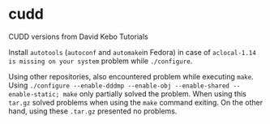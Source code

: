# cudd
CUDD versions from  David Kebo Tutorials

Install `autotools` (`autoconf` and `automake`in Fedora) in case of `aclocal-1.14 is missing on your system` problem while `./configure`.

Using other repositories, also encountered problem while executing `make`. Using `./configure --enable-dddmp --enable-obj --enable-shared --enable-static; make` only partially solved the problem. When using this `tar.gz` solved problems when using the `make` command exiting. 
On the other hand, using these `.tar.gz` presented no problems.
